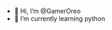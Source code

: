 - 👋 Hi, I’m @GamerOreo
- 🌱 I’m currently learning python


<!---
GamerOreo/GamerOreo is a ✨ special ✨ repository because its `README.md` (this file) appears on your GitHub profile.
You can click the Preview link to take a look at your changes.
--->
